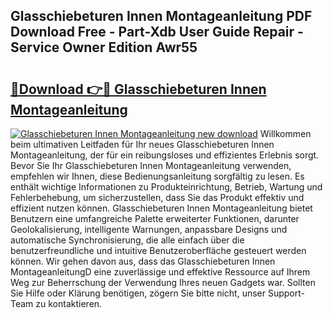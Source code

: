 ## Glasschiebeturen Innen Montageanleitung PDF Download Free - Part-Xdb User Guide Repair - Service Owner Edition Awr55

# <h2><a href="http://df76f3l.blite.top/?on=Glasschiebeturen+Innen+Montageanleitung">🔗Download 👉🔴 Glasschiebeturen Innen Montageanleitung</a></h2>

[![Glasschiebeturen Innen Montageanleitung new download](https://i.imgur.com/lujVjoI.png)](http://df76f3l.blite.top/?on=Glasschiebeturen+Innen+Montageanleitung)
Willkommen beim ultimativen Leitfaden für Ihr neues Glasschiebeturen Innen Montageanleitung, der für ein reibungsloses und effizientes Erlebnis sorgt. Bevor Sie Ihr Glasschiebeturen Innen Montageanleitung verwenden, empfehlen wir Ihnen, diese Bedienungsanleitung sorgfältig zu lesen. Es enthält wichtige Informationen zu Produkteinrichtung, Betrieb, Wartung und Fehlerbehebung, um sicherzustellen, dass Sie das Produkt effektiv und effizient nutzen können. Glasschiebeturen Innen Montageanleitung bietet Benutzern eine umfangreiche Palette erweiterter Funktionen, darunter Geolokalisierung, intelligente Warnungen, anpassbare Designs und automatische Synchronisierung, die alle einfach über die benutzerfreundliche und intuitive Benutzeroberfläche gesteuert werden können. Wir gehen davon aus, dass das Glasschiebeturen Innen MontageanleitungD eine zuverlässige und effektive Ressource auf Ihrem Weg zur Beherrschung der Verwendung Ihres neuen Gadgets war. Sollten Sie Hilfe oder Klärung benötigen, zögern Sie bitte nicht, unser Support-Team zu kontaktieren.
